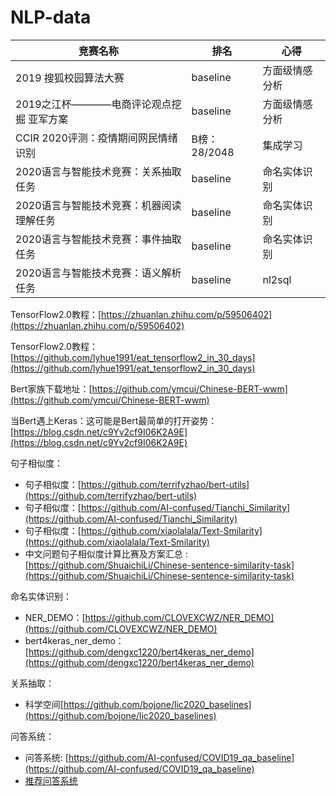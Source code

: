 # NLP-data
竞赛名称 | 排名 | 心得  
-|-|-
2019 搜狐校园算法大赛|baseline|方面级情感分析|
2019之江杯————电商评论观点挖掘 亚军方案|baseline|方面级情感分析|
CCIR 2020评测：疫情期间网民情绪识别| B榜：28/2048  | 集成学习 |
2020语言与智能技术竞赛：关系抽取任务|baseline| 命名实体识别 |
2020语言与智能技术竞赛：机器阅读理解任务|baseline| 命名实体识别 |
2020语言与智能技术竞赛：事件抽取任务|baseline| 命名实体识别 |
2020语言与智能技术竞赛：语义解析任务|baseline| nl2sql |

TensorFlow2.0教程：[https://zhuanlan.zhihu.com/p/59506402](https://zhuanlan.zhihu.com/p/59506402)

TensorFlow2.0教程：[https://github.com/lyhue1991/eat_tensorflow2_in_30_days](https://github.com/lyhue1991/eat_tensorflow2_in_30_days)

Bert家族下载地址：[https://github.com/ymcui/Chinese-BERT-wwm](https://github.com/ymcui/Chinese-BERT-wwm)

当Bert遇上Keras：这可能是Bert最简单的打开姿势：[https://blog.csdn.net/c9Yv2cf9I06K2A9E](https://blog.csdn.net/c9Yv2cf9I06K2A9E)


句子相似度：

* 句子相似度：[https://github.com/terrifyzhao/bert-utils](https://github.com/terrifyzhao/bert-utils)
* 句子相似度：[https://github.com/AI-confused/Tianchi_Similarity](https://github.com/AI-confused/Tianchi_Similarity)
* 句子相似度：[https://github.com/xiaolalala/Text-Smilarity](https://github.com/xiaolalala/Text-Smilarity)
* 中文问题句子相似度计算比赛及方案汇总
:[https://github.com/ShuaichiLi/Chinese-sentence-similarity-task](https://github.com/ShuaichiLi/Chinese-sentence-similarity-task)

命名实体识别：
* NER_DEMO：[https://github.com/CLOVEXCWZ/NER_DEMO](https://github.com/CLOVEXCWZ/NER_DEMO)
* bert4keras_ner_demo：[https://github.com/dengxc1220/bert4keras_ner_demo](https://github.com/dengxc1220/bert4keras_ner_demo)

关系抽取：

* 科学空间[https://github.com/bojone/lic2020_baselines](https://github.com/bojone/lic2020_baselines)

问答系统：

* 问答系统: [https://github.com/AI-confused/COVID19_qa_baseline](https://github.com/AI-confused/COVID19_qa_baseline)
* [推荐问答系统](https://github.com/lihanghang)


